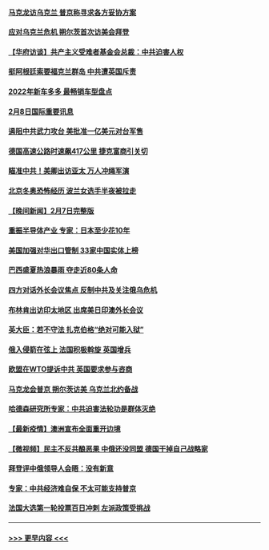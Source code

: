 #### [马克龙访乌克兰 普京称寻求各方妥协方案](../pages/prog202/a103342954.md?t=02090150) 
#### [应对乌克兰危机 朔尔茨首次访美会拜登](../pages/prog202/a103342947.md?t=02090150) 
#### [【华府访谈】共产主义受难者基金会总裁：中共迫害人权](../pages/prog202/a103342930.md?t=02090150) 
#### [挺阿根廷索要福克兰群岛 中共遭英国斥责](../pages/prog202/a103342790.md?t=02090150) 
#### [2022年新车多多 最畅销车型盘点](../pages/prog202/a103342839.md?t=02090150) 
#### [2月8日国际重要讯息](../pages/prog202/a103342672.md?t=02090150) 
#### [遏阻中共武力攻台 美批准一亿美元对台军售](../pages/prog202/a103342662.md?t=02090150) 
#### [德国高速公路时速飙417公里 捷克富商引关切](../pages/prog202/a103342520.md?t=02090150) 
#### [瞄准中共！美卿出访亚太 万人冲绳军演](../pages/prog202/a103342575.md?t=02090150) 
#### [北京冬奥恐怖经历 波兰女选手半夜被拉走](../pages/prog202/a103342532.md?t=02090150) 
#### [【晚间新闻】2月7日完整版](../pages/prog202/a103342375.md?t=02090150) 
#### [重振半导体产业 专家：日本至少花10年](../pages/prog202/a103342468.md?t=02090150) 
#### [美国加强对华出口管制 33家中国实体上榜](../pages/prog202/a103342431.md?t=02090150) 
#### [巴西盛夏热浪暴雨 夺走近80条人命](../pages/prog202/a103342430.md?t=02090150) 
#### [四方对话外长会议焦点 反制中共及关注俄乌危机](../pages/prog202/a103342397.md?t=02090150) 
#### [布林肯出访印太地区 出席美日印澳外长会议](../pages/prog202/a103342233.md?t=02090150) 
#### [英大臣：若不守法 扎克伯格“绝对可能入狱”](../pages/prog202/a103342189.md?t=02090150) 
#### [俄入侵箭在弦上 法国积极斡旋 英国增兵](../pages/prog202/a103342243.md?t=02090150) 
#### [欧盟在WTO提诉中共 英国要求参与咨商](../pages/prog202/a103342177.md?t=02090150) 
#### [马克龙会普京 朔尔茨访美 乌克兰北约备战](../pages/prog202/a103342009.md?t=02090150) 
#### [哈德森研究所专家：中共迫害法轮功是群体灭绝](../pages/prog202/a103342017.md?t=02090150) 
#### [【最新疫情】澳洲宣布全面重开边境](../pages/prog202/a103341955.md?t=02090150) 
#### [【微视频】民主不反共酿恶果 中俄还没同盟 德国干掉自己战略家](../pages/prog202/a103341888.md?t=02090150) 
#### [拜登评中俄领导人会晤：没有新意](../pages/prog202/a103341792.md?t=02090150) 
#### [专家：中共经济难自保 不太可能支持普京](../pages/prog202/a103341772.md?t=02090150) 
#### [法国大选第一轮投票百日冲刺 左派政策受挑战](../pages/prog202/a103341803.md?t=02090150) 

----
#### [ >>> 更早内容 <<< ](../indexes/prog202-earlier.md)
